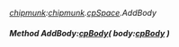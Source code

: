 _[chipmunk](../../modules/chipmunk/chipmunk-module.md):[chipmunk](../../modules/chipmunk/chipmunk-module.md).[cpSpace](../../modules/chipmunk/chipmunk-cpspace.md).AddBody_
##### Method AddBody:[cpBody](../../modules/chipmunk/chipmunk-cpbody.md)( body:[cpBody](../../modules/chipmunk/chipmunk-cpbody.md) )
